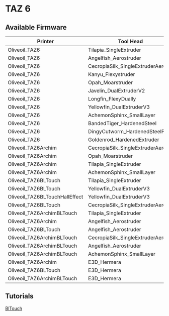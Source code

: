 # TAZ 6

## Available Firmware

| Printer                        | Tool Head                        |
|--------------------------------|----------------------------------|
| Oliveoil_TAZ6                  | Tilapia_SingleExtruder            |
| Oliveoil_TAZ6                  | Angelfish_Aerostruder             |
| Oliveoil_TAZ6                  | CecropiaSilk_SingleExtruderAeroV2 |
| Oliveoil_TAZ6                  | Kanyu_Flexystruder                |
| Oliveoil_TAZ6                  | Opah_Moarstruder                  |
| Oliveoil_TAZ6                  | Javelin_DualExtruderV2            |
| Oliveoil_TAZ6                  | Longfin_FlexyDually               |
| Oliveoil_TAZ6                  | Yellowfin_DualExtruderV3          |
| Oliveoil_TAZ6                  | AchemonSphinx_SmallLayer          |
| Oliveoil_TAZ6                  | BandedTiger_HardenedSteel         |
| Oliveoil_TAZ6                  | DingyCutworm_HardenedSteelPlus    |
| Oliveoil_TAZ6                  | Goldenrod_HardenedExtruder        |
| Oliveoil_TAZ6Archim            | CecropiaSilk_SingleExtruderAeroV2 |
| Oliveoil_TAZ6Archim            | Opah_Moarstruder                  |
| Oliveoil_TAZ6Archim            | Tilapia_SingleExtruder            |
| Oliveoil_TAZ6Archim            | AchemonSphinx_SmallLayer          |
| Oliveoil_TAZ6BLTouch           | Tilapia_SingleExtruder            |
| Oliveoil_TAZ6BLTouch           | Yellowfin_DualExtruderV3          |
| Oliveoil_TAZ6BLTouchHallEffect | Yellowfin_DualExtruderV3          |
| Oliveoil_TAZ6BLTouch           | CecropiaSilk_SingleExtruderAeroV2 |
| Oliveoil_TAZ6ArchimBLTouch     | Tilapia_SingleExtruder            |
| Oliveoil_TAZ6Archim            | Angelfish_Aerostruder             |
| Oliveoil_TAZ6BLTouch           | Angelfish_Aerostruder             |
| Oliveoil_TAZ6ArchimBLTouch     | CecropiaSilk_SingleExtruderAeroV2 |
| Oliveoil_TAZ6ArchimBLTouch     | Angelfish_Aerostruder             |
| Oliveoil_TAZ6ArchimBLTouch     | AchemonSphinx_SmallLayer          |
| Oliveoil_TAZ6Archim            | E3D_Hermera                       |
| Oliveoil_TAZ6BLTouch           | E3D_Hermera                       |
| Oliveoil_TAZ6ArchimBLTouch     | E3D_Hermera                       |


## Tutorials

[BlTouch](../tutorials/taz6BlTouchItWorks3d.md)